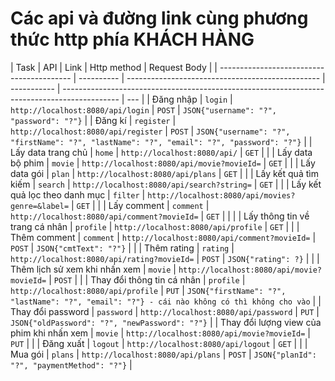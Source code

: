 # Các api và đường link cùng phương thức http phía KHÁCH HÀNG

| Task                                      | API        | Link                                             | Http method | Request Body                                                                                 |
| ----------------------------------------- | ---------- | ------------------------------------------------ | ----------- | -------------------------------------------------------------------------------------------- | --- |
| Đăng nhập                                 | `login`    | `http://localhost:8080/api/login`                | `POST`      | `JSON{"username": "?", "password": "?"}`                                                     |
| Đăng kí                                   | `register` | `http://localhost:8080/api/register`             | `POST`      | `JSON{"username": "?", "firstName": "?", "lastName": "?", "email": "?", "password": "?"}`    |
| Lấy data trang chủ                        | `home`     | `http://localhost:8080/api/`                     | `GET`       |                                                                                              |
| Lấy data bộ phim                          | `movie`    | `http://localhost:8080/api/movie?movieId=`       | `GET`       |                                                                                              |
| Lấy data gói                              | `plan`     | `http://localhost:8080/api/plans`                | `GET`       |                                                                                              |
| Lấy kết quả tìm kiếm                      | `search`   | `http://localhost:8080/api/search?string=`       | `GET`       |                                                                                              |
| Lấy kết quả lọc theo danh mục             | `filter`   | `http://localhost:8080/api/movies?genre=&label=` | `GET`       |                                                                                              |
| Lấy comment                               | `comment`  | `http://localhost:8080/api/comment?movieId=`     | `GET`       |                                                                                              |     |
| Lấy thông tin về trang cá nhân            | `profile`  | `http://localhost:8080/api/profile`              | `GET`       |                                                                                              |
| Thêm comment                              | `comment`  | `http://localhost:8080/api/comment?movieId=`     | `POST`      | `JSON{"cmtText": "?"}`                                                                       |     |
| Thêm rating                               | `rating`   | `http://localhost:8080/api/rating?movieId=`      | `POST`      | `JSON{"rating": ?}`                                                                          |     |
| Thêm lịch sử xem khi nhấn xem             | `movie`    | `http://localhost:8080/api/movie?movieId=`       | `POST`      |                                                                                              |
| Thay đổi thông tin cá nhân                | `profile`  | `http://localhost:8080/api/profile`              | `PUT`       | `JSON{"firstName": "?", "lastName": "?", "email": "?"} - cái nào không có thì không cho vào` |
| Thay đổi password                         | `password` | `http://localhost:8080/api/password`             | `PUT`       | `JSON{"oldPassword": "?", "newPassword": "?"}`                                               |
| Thay đổi lượng view của phim khi nhấn xem | `movie`    | `http://localhost:8080/api/movie?movieId=`       | `PUT`       |                                                                                              |
| Đăng xuất                                 | `logout`   | `http://localhost:8080/api/logout`               | `GET`       |                                                                                              |
| Mua gói                                   | `plans`    | `http://localhost:8080/api/plans`                | `POST`      | `JSON{"planId": "?", "paymentMethod": "?"}`                                                  |
